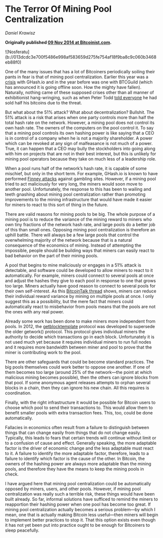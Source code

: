 # The Terror Of Mining Pool Centralization

_Daniel Krawisz_

**Originally published [09 Nov 2014 at Bitcoinist.com](https://bitcoinist.com/the-centralization-of-mining-pools/).**

<div class="my-4 text-center">![Nosferatu](b://013dcdc3e700f5486e998af583659d275fe754af18f9ba8c9c060b3468eb88f0)</div>


One of the many issues that has a lot of Bitcoiners periodically soiling their pants in fear is that of mining pool centralization. Earlier this year was a [crisis](https://bitcoinmagazine.com/articles/mining-pool-centralization-crisis-levels-1389302892) with GHash.io and in the year before was one with BTCGuild (which has announced it is going offline soon. How the mighty have fallen). Naturally, nothing came of these supposed crises other than all manner of exhibitionist hang-wringing, such as when Peter Todd [told everyone](https://www.reddit.com/r/Bitcoin/comments/281ftd/why_i_just_sold_50_of_my_bitcoins_ghashio/) he had sold half his bitcoins due to the threat.

But what about the 51% attack? What about decentralization? Bullshit. The 51% attack is a risk that arises when one party controls more than half the total hash rate on the network. However, a mining pool does not control its own hash rate. The owners of the computers on the pool control it. To say that a mining pool controls its own hashing power is like saying that a CEO is in control of a company when he is not a majority shareholder. A power which can be revoked at any sign of malfeasance is not much of a power. True, it can happen that a CEO may bully the stockholders into going along with him on projects that are not in their best interest, but this is unlikely for mining pool operators because they take on much less of a leadership role.

When a pool runs half of the network’s hash rate, it is capable of some mischief, but only in the short term. For example, GHash.io is known to have performed [Finney attacks](https://www.reddit.com/r/Bitcoin/comments/279sex/ghashio_double_spending/) against gambling sites. However, if a mining pool tried to act maliciously for very long, the miners would soon move to another pool. Unfortunately, the response to this has been to wailing and teeth gnashing about mining pool centralization rather than promoting improvements to the mining infrastructure that would have made it easier for miners to react to this sort of thing in the future.

There are valid reasons for mining pools to be big. The whole purpose of a mining pool is to reduce the variance of the mining reward to miners who own tiny fractions of the network hash rate, and large pools do a better job of this than small ones. Opposing mining pool centralization is therefore an uphill battle. There will always be a few large pools that control the overwhelming majority of the network because that is a natural consequence of the economics of mining. Instead of attempting the impossible, people should be building ways that miners can easily react to bad behavior on the part of their mining pools.

A pool that begins to mine maliciously or engages in a 51% attack is detectable, and software could be developed to allow miners to react to it automatically. For example, miners could connect to several pools at once and adjust the hashes they give to each pool in response to one that grows too large. Miners actually have good reason to connect to several pools for their own self-interest. As this [BitcoinTalk thread](https://bitcointalk.org/index.php?topic=78031.0) shows, miners can reduce their individual reward variance by mining on multiple pools at once. I only suggest this as a possibility, but the mere fact that miners could automatically react to misbehavior from pools means that the pools are not the ones with any real power.

Already some work has been done to make miners more independent from pools. In 2012, the [getblocktemplate](https://en.bitcoin.it/wiki/Getblocktemplate) protocol was developed to supersede the older getwork() protocol. This protocol gives individual miners the authority to decide which transactions go in each block. Unfortunately it is not used much yet because it requires individual miners to run full nodes and it requires more bandwidth between miner and pool to prove that the miner is contributing work to the pool.

There are other safeguards that could be become standard practices. The big pools themselves could work better to oppose one another. If one of them becomes too large (around 25% of the network—the point at which malicious mining becomes possible), then the others can ignore blocks from that pool. If some anonymous agent releases attempts to orphan several blocks in a chain, then they can ignore his new chain. All this requires is coordination.

Finally, with the right infrastructure it would be possible for Bitcoin users to choose which pool to send their transactions to. This would allow them to benefit smaller pools with extra transaction fees. This, too, could be done automatically.

Fallacies in economics often result from a failure to distinguish between things that can change easily from things that do not change easily. Typically, this leads to fears that certain trends will continue without limit or to a confusion of cause and effect. Generally speaking, the more adaptable factor is the driver of economic change and the less adaptable must react to it. A failure to identify the more adaptable factor, therefore, leads to a failure to identify which factor is the cause of the other. In Bitcoin, the owners of the hashing power are always more adaptable than the mining pools, and therefore they have the means to keep the mining pools in check.

I have argued here that mining pool centralization could be automatically opposed by miners, users, and other pools. However, if mining pool centralization was really such a terrible risk, these things would have been built already. So far, informal solutions have sufficed to remind the miners to reapportion their hashing power when one pool has become too great. If mining pool centralization actually becomes a serious problem—by which I mean, one that is actually making Bitcoin less useful—then miners will begin to implement better practices to stop it. That this option exists even though it has not yet been put into practice ought to be enough for Bitcoiners to sleep peacefully.
